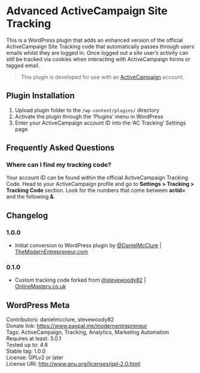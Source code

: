# Advanced ActiveCampaign Site Tracking

This is a WordPress plugin that adds an enhanced version of the official ActiveCampaign Site Tracking code that automatically passes through users emails whilst they are logged in. Once logged out a site user’s activity can still be tracked via cookies when interacting with ActiveCampaign forms or tagged email.

> This plugin is developed for use with an [ActiveCampaign](https://themodernentrepreneur.com/link/activecampaign) account.


 ## Plugin Installation 

1. Upload plugin folder to the `/wp-content/plugins/` directory
2. Activate the plugin through the 'Plugins' menu in WordPress
3. Enter your ActiveCampaign account ID into the ‘AC Tracking’ Settings page. 

## Frequently Asked Questions 

### Where can I find my tracking code?

Your account ID can be found within the official ActiveCampaign Tracking Code. Head to your ActiveCampaign profile and go to **Settings > Tracking > Tracking Code** section. Look for the numbers that come between **actid=** and the following **&**.

## Changelog 

### 1.0.0 
* Initial conversion to WordPress plugin by [@DanielMcClure](https://profiles.wordpress.org/danielmcclure) | [TheModernEntrepreneur.com](https://themodernentrepreneur.com/?utm_source=wordpress&utm_medium=plugin&utm_campaign=advanced_ac_tracking&utm_term=readme)

### 0.1.0 
* Custom tracking code forked from [@stevewoody82](https://profiles.wordpress.org/stevewoody82) | [OnlineMastery.co.uk](https://onlinemastery.co.uk/setup-active-campaign-site-tracking-wordpress/?utm_source=wordpress&utm_medium=plugin&utm_campaign=advanced_ac_tracking&utm_term=readme)

## WordPress Meta
Contributors: danielmcclure, stevewoody82  
Donate link: https://www.paypal.me/modernentrepreneur  
Tags: ActiveCampaign, Tracking, Analytics, Marketing Automation  
Requires at least: 3.0.1  
Tested up to: 4.8  
Stable tag: 1.0.0  
License: GPLv2 or later  
License URI: http://www.gnu.org/licenses/gpl-2.0.html  
